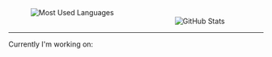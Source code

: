 <div class="container" style="display: inline; flex-direction: row; justify-content: space-between;">

  <div align="center" style="margin-right: 50%;">
    <img src="https://github-readme-stats.vercel.app/api/top-langs/?username=orginux&layout=compact&hide=html&theme=tokyonight" alt="Most Used Languages" />
  </div>

  <div align="center" style="margin-left: 50%;">
    <img src="https://github-readme-stats.vercel.app/api/top-langs/?username=orginux&show_icons=true&count_private=true&theme=tokyonight&show=reviews&hide_rank=false&rank_icon=github" alt="GitHub Stats" />
  </div>

  <hr>

  <p style="margin-top: 0;">Currently I'm working on:</p>
</div>
